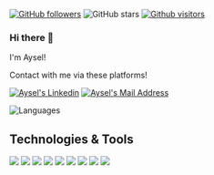 [![GitHub followers](https://img.shields.io/github/followers/ayselmehmetzade?style=social)](https://github.com/ayselmehmetzade?tab=followers)
![GitHub stars](https://img.shields.io/github/stars/ayselmehmetzade?style=social)
[![Github visitors](https://visitor-badge.glitch.me/badge?page_id=ayselmehmetzade.visitor-badge)](https://GitHub.com/ayselmehmetzade/StrapDown.js/stargazers/)
### Hi there :wave:
I'm Aysel!

Contact with me via these platforms! 

  <a href="https://www.linkedin.com/in/aysel-mammedzade-a3b9421a9/" target="_blank" rel="nofollow"><img alt="Aysel's Linkedin" src="https://img.shields.io/badge/LinkedIn-0077B5?style=for-the-badge&logo=linkedin&logoColor=white" /></a>
 <a href="mailto:ayselmehmetzade@hotmail.com" target="_blank" rel="nofollow"><img alt="Aysel's Mail Address" src="https://img.shields.io/badge/Gmail-D14836?style=for-the-badge&logo=gmail&logoColor=white" /></a>


![Languages](https://github-readme-stats.vercel.app/api/top-langs/?username=ayselmehmetzade&layout=compact&theme=light)

## Technologies & Tools 
<img src="https://img.shields.io/badge/C%23-black?style=for-the-badge&logo=c-sharp&logoColor=white%22%3E"></img>
<img src="https://img.shields.io/badge/Angular-black?style=for-the-badge&logo=angular&logoColor=white"></img>
<img src="https://img.shields.io/badge/React-black?style=for-the-badge&logo=react&logoColor=61DAFB"></img>
<img src="https://img.shields.io/badge/.NETCore-black?style=for-the-badge&logo=.net&logoColor=white%22%3E"></img>
<img src="https://img.shields.io/badge/Microsoft_SQL_Server-black?style=for-the-badge&logo=microsoft-sql-server&logoColor=white%22%3E"></img>
<img src="https://img.shields.io/badge/Java-black?style=for-the-badge&logo=Java&logoColor=white%22%3E"></img>
<img src="https://img.shields.io/badge/JavaScript-black?style=for-the-badge&logo=javascript&logoColor=F7DF1E%22%3E"></img>
<img src="https://img.shields.io/badge/HTML-black?style=for-the-badge&logo=html5&logoColor=white" />
<img src="https://img.shields.io/badge/CSS-black?style=for-the-badge&logo=css3&logoColor=white" />
